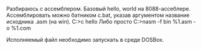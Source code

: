 Разбираюсь с ассемблером.
Базовый hello, world на 8088-ассеблере. 
Ассемблировать можно батником c.bat, указав аргументом название исходника .asm (на win). 
C\:>c hello
Либо просто 
C\:>nasm -f bin %1.asm -o %1.com

Исполняемый файл необходимо запускать в среде DOSBox.